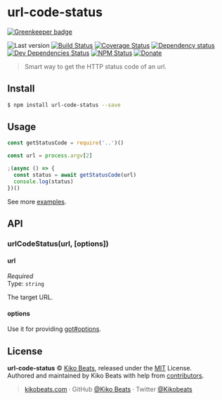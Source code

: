 # url-code-status

[![Greenkeeper badge](https://badges.greenkeeper.io/urlint/url-code-status.svg)](https://greenkeeper.io/)

![Last version](https://img.shields.io/github/tag/urlint/url-code-status.svg?style=flat-square)
[![Build Status](https://img.shields.io/travis/urlint/url-code-status/master.svg?style=flat-square)](https://travis-ci.org/urlint/url-code-status)
[![Coverage Status](https://img.shields.io/coveralls/urlint/url-code-status.svg?style=flat-square)](https://coveralls.io/github/urlint/url-code-status)
[![Dependency status](https://img.shields.io/david/urlint/url-code-status.svg?style=flat-square)](https://david-dm.org/urlint/url-code-status)
[![Dev Dependencies Status](https://img.shields.io/david/dev/urlint/url-code-status.svg?style=flat-square)](https://david-dm.org/urlint/url-code-status#info=devDependencies)
[![NPM Status](https://img.shields.io/npm/dm/url-code-status.svg?style=flat-square)](https://www.npmjs.org/package/url-code-status)
[![Donate](https://img.shields.io/badge/donate-paypal-blue.svg?style=flat-square)](https://paypal.me/Kikobeats)

> Smart way to get the HTTP status code of an url.

## Install

```bash
$ npm install url-code-status --save
```

## Usage

```js
const getStatusCode = require('..')()

const url = process.argv[2]

;(async () => {
  const status = await getStatusCode(url)
  console.log(status)
})()
```

See more [examples](/examples).

## API

### urlCodeStatus(url, [options])

#### url

*Required*<br>
Type: `string`

The target URL.

#### options

Use it for providing [got#options](https://github.com/sindresorhus/got#goturl-options).

## License

**url-code-status** © [Kiko Beats](https://kikobeats.com), released under the [MIT](https://github.com/urlint/url-code-status/blob/master/LICENSE.md) License.<br>
Authored and maintained by Kiko Beats with help from [contributors](https://github.com/urlint/url-code-status/contributors).

> [kikobeats.com](https://kikobeats.com) · GitHub [@Kiko Beats](https://github.com/Kikobeats) · Twitter [@Kikobeats](https://twitter.com/Kikobeats)
